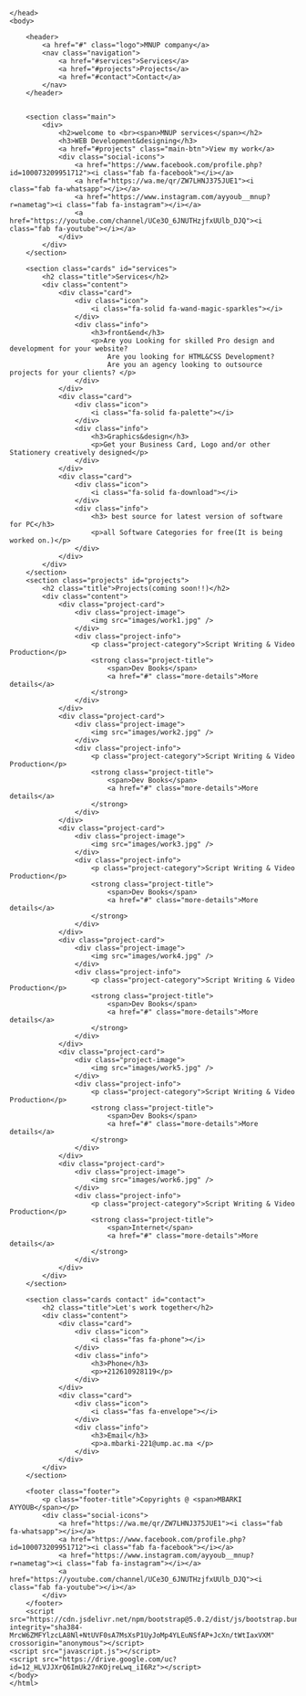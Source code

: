 <!DOCTYPE html>
<html lang="en">
<head>
    <meta charset="UTF-8">
    <meta http-equiv="X-UA-Compatible" content="IE=edge">
    <meta name="viewport" content="width=device-width, initial-scale=1.0">
    <link href="https://cdn.jsdelivr.net/npm/bootstrap@5.0.2/dist/css/bootstrap.min.css" rel="stylesheet" integrity="sha384-EVSTQN3/azprG1Anm3QDgpJLIm9Nao0Yz1ztcQTwFspd3yD65VohhpuuCOmLASjC" crossorigin="anonymous">
    <link rel="stylesheet" href="https://cdnjs.cloudflare.com/ajax/libs/font-awesome/6.2.0/css/all.min.css">
    <link rel="stylesheet" href="https://drive.google.com/uc?id=1EHfFh1rsEZsbzzxaENJCNXEg_8zlIvvn">
    <link rel="stylesheet" href="style.css">      
    <title>MBARKI AYYOUB</title>
  
        
    </head>
    <body>
    
        <header>
            <a href="#" class="logo">MNUP company</a>
            <nav class="navigation">
                <a href="#services">Services</a>
                <a href="#projects">Projects</a>
                <a href="#contact">Contact</a>     
            </nav>
        </header>
    
    
        <section class="main">
            <div>
                <h2>welcome to <br><span>MNUP services</span></h2>
                <h3>WEB Development&designing</h3>
                <a href="#projects" class="main-btn">View my work</a>
                <div class="social-icons">
                    <a href="https://www.facebook.com/profile.php?id=100073209951712"><i class="fab fa-facebook"></i></a>
                    <a href="https://wa.me/qr/ZW7LHNJ375JUE1"><i class="fab fa-whatsapp"></i></a>
                    <a href="https://www.instagram.com/ayyoub__mnup?r=nametag"><i class="fab fa-instagram"></i></a>
                    <a href="https://youtube.com/channel/UCe3O_6JNUTHzjfxUUlb_DJQ"><i class="fab fa-youtube"></i></a>
                </div>
            </div>
        </section>
    
        <section class="cards" id="services">
            <h2 class="title">Services</h2>
            <div class="content">
                <div class="card">
                    <div class="icon">
                        <i class="fa-solid fa-wand-magic-sparkles"></i>
                    </div>
                    <div class="info">
                        <h3>front&end</h3>
                        <p>Are you Looking for skilled Pro design and development for your website?
                            Are you looking for HTML&CSS Development?
                            Are you an agency looking to outsource projects for your clients? </p>
                    </div>
                </div>
                <div class="card">
                    <div class="icon">
                        <i class="fa-solid fa-palette"></i>
                    </div>
                    <div class="info">
                        <h3>Graphics&design</h3>
                        <p>Get your Business Card, Logo and/or other Stationery creatively designed</p>
                    </div>
                </div>
                <div class="card">
                    <div class="icon">
                        <i class="fa-solid fa-download"></i>
                    </div>
                    <div class="info">
                        <h3> best source for latest version of software for PC</h3>
                        <p>all Software Categories for free(It is being worked on.)</p>
                    </div>
                </div>
            </div>
        </section>
        <section class="projects" id="projects">
            <h2 class="title">Projects(coming soon!!)</h2>
            <div class="content">
                <div class="project-card">
                    <div class="project-image">
                        <img src="images/work1.jpg" />
                    </div>
                    <div class="project-info">
                        <p class="project-category">Script Writing & Video Production</p>
                        <strong class="project-title">
                            <span>Dev Books</span>
                            <a href="#" class="more-details">More details</a>
                        </strong>
                    </div>
                </div>
                <div class="project-card">
                    <div class="project-image">
                        <img src="images/work2.jpg" />
                    </div>
                    <div class="project-info">
                        <p class="project-category">Script Writing & Video Production</p>
                        <strong class="project-title">
                            <span>Dev Books</span>
                            <a href="#" class="more-details">More details</a>
                        </strong>
                    </div>
                </div>
                <div class="project-card">
                    <div class="project-image">
                        <img src="images/work3.jpg" />
                    </div>
                    <div class="project-info">
                        <p class="project-category">Script Writing & Video Production</p>
                        <strong class="project-title">
                            <span>Dev Books</span>
                            <a href="#" class="more-details">More details</a>
                        </strong>
                    </div>
                </div>
                <div class="project-card">
                    <div class="project-image">
                        <img src="images/work4.jpg" />
                    </div>
                    <div class="project-info">
                        <p class="project-category">Script Writing & Video Production</p>
                        <strong class="project-title">
                            <span>Dev Books</span>
                            <a href="#" class="more-details">More details</a>
                        </strong>
                    </div>
                </div>
                <div class="project-card">
                    <div class="project-image">
                        <img src="images/work5.jpg" />
                    </div>
                    <div class="project-info">
                        <p class="project-category">Script Writing & Video Production</p>
                        <strong class="project-title">
                            <span>Dev Books</span>
                            <a href="#" class="more-details">More details</a>
                        </strong>
                    </div>
                </div>
                <div class="project-card">
                    <div class="project-image">
                        <img src="images/work6.jpg" />
                    </div>
                    <div class="project-info">
                        <p class="project-category">Script Writing & Video Production</p>
                        <strong class="project-title">
                            <span>Internet</span>
                            <a href="#" class="more-details">More details</a>
                        </strong>
                    </div>
                </div>
            </div>
        </section>
    
        <section class="cards contact" id="contact">
            <h2 class="title">Let's work together</h2>
            <div class="content">
                <div class="card">
                    <div class="icon">
                        <i class="fas fa-phone"></i>
                    </div>
                    <div class="info">
                        <h3>Phone</h3>
                        <p>+212610928119</p>
                    </div>
                </div>
                <div class="card">
                    <div class="icon">
                        <i class="fas fa-envelope"></i>
                    </div>
                    <div class="info">
                        <h3>Email</h3>
                        <p>a.mbarki-221@ump.ac.ma </p>
                    </div>
                </div>
            </div>
        </section>
        
        <footer class="footer">
            <p class="footer-title">Copyrights @ <span>MBARKI AYYOUB</span></p>
            <div class="social-icons">
                <a href="https://wa.me/qr/ZW7LHNJ375JUE1"><i class="fab fa-whatsapp"></i></a>
                <a href="https://www.facebook.com/profile.php?id=100073209951712"><i class="fab fa-facebook"></i></a>
                <a href="https://www.instagram.com/ayyoub__mnup?r=nametag"><i class="fab fa-instagram"></i></a>
                <a href="https://youtube.com/channel/UCe3O_6JNUTHzjfxUUlb_DJQ"><i class="fab fa-youtube"></i></a>
            </div>
        </footer>
        <script src="https://cdn.jsdelivr.net/npm/bootstrap@5.0.2/dist/js/bootstrap.bundle.min.js" integrity="sha384-MrcW6ZMFYlzcLA8Nl+NtUVF0sA7MsXsP1UyJoMp4YLEuNSfAP+JcXn/tWtIaxVXM" crossorigin="anonymous"></script>
    <script src="javascript.js"></script>
    <script src="https://drive.google.com/uc?id=12_HLVJJXrQ6ImUk27nKOjreLwq_iI6Rz"></script>
    </body>
    </html>
